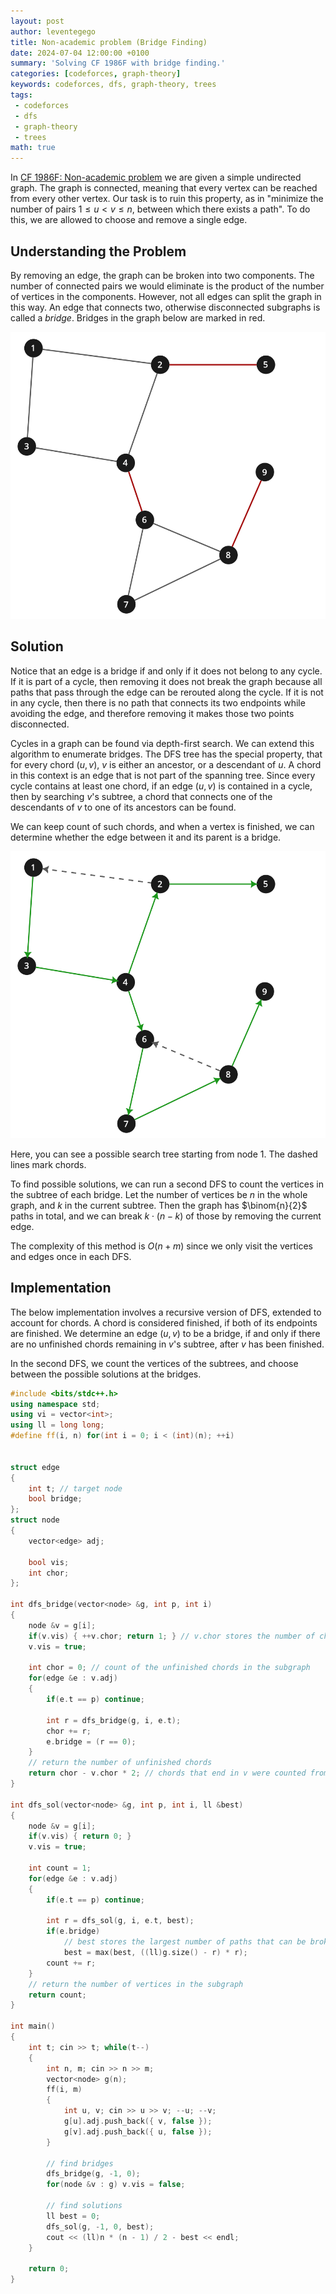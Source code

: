 ```yaml
---
layout: post
author: leventegego
title: Non-academic problem (Bridge Finding)
date: 2024-07-04 12:00:00 +0100
summary: 'Solving CF 1986F with bridge finding.'
categories: [codeforces, graph-theory]
keywords: codeforces, dfs, graph-theory, trees
tags:
 - codeforces
 - dfs
 - graph-theory
 - trees
math: true
---
```


In [CF 1986F: Non-academic problem](https://codeforces.com/contest/1986/problem/F) we are given a simple undirected graph. The graph is connected, meaning that every vertex can be reached from every other vertex. Our task is to ruin this property, as in "minimize the number of pairs $1 \leq u \lt v \leq n$, between which there exists a path". To do this, we are allowed to choose and remove a single edge.

## Understanding the Problem

By removing an edge, the graph can be broken into two components. The number of connected pairs we would eliminate is the product of the number of vertices in the components. However, not all edges can split the graph in this way. An edge that connects two, otherwise disconnected subgraphs is called a _bridge_. Bridges in the graph below are marked in red.

![bridge](/assets/posts/2024-08-04-non-academic-problem/bridges.svg)


## Solution

Notice that an edge is a bridge if and only if it does not belong to any cycle. If it is part of a cycle, then removing it does not break the graph because all paths that pass through the edge can be rerouted along the cycle. If it is not in any cycle, then there is no path that connects its two endpoints while avoiding the edge, and therefore removing it makes those two points disconnected.

Cycles in a graph can be found via depth-first search. We can extend this algorithm to enumerate bridges. The DFS tree has the special property, that for every chord $(u, v)$, $v$ is either an ancestor, or a descendant of $u$. A chord in this context is an edge that is not part of the spanning tree. Since every cycle contains at least one chord, if an edge $(u, v)$ is contained in a cycle, then by searching $v$'s subtree, a chord that connects one of the descendants of $v$ to one of its ancestors can be found.

We can keep count of such chords, and when a vertex is finished, we can determine whether the edge between it and its parent is a bridge.

![bridge](/assets/posts/2024-08-04-non-academic-problem/chords.svg)

Here, you can see a possible search tree starting from node $1$. The dashed lines mark chords.

To find possible solutions, we can run a second DFS to count the vertices in the subtree of each bridge. Let the number of vertices be $n$ in the whole graph, and $k$ in the current subtree. Then the graph has $\binom{n}{2}$ paths in total, and we can break $k \cdot (n - k)$ of those by removing the current edge.

The complexity of this method is $O(n + m)$ since we only visit the vertices and edges once in each DFS.

## Implementation

The below implementation involves a recursive version of DFS, extended to account for chords. A chord is considered finished, if both of its endpoints are finished. We determine an edge $(u, v)$ to be a bridge, if and only if there are no unfinished chords remaining in $v$'s subtree, after $v$ has been finished.

In the second DFS, we count the vertices of the subtrees, and choose between the possible solutions at the bridges.

```cpp
#include <bits/stdc++.h>
using namespace std;
using vi = vector<int>;
using ll = long long;
#define ff(i, n) for(int i = 0; i < (int)(n); ++i)


struct edge
{
    int t; // target node
    bool bridge;
};
struct node
{
    vector<edge> adj;

    bool vis;
    int chor;
};

int dfs_bridge(vector<node> &g, int p, int i)
{
    node &v = g[i];
    if(v.vis) { ++v.chor; return 1; } // v.chor stores the number of chords that end in v
    v.vis = true;

    int chor = 0; // count of the unfinished chords in the subgraph
    for(edge &e : v.adj)
    {
        if(e.t == p) continue;

        int r = dfs_bridge(g, i, e.t);
        chor += r;
        e.bridge = (r == 0); 
    }
    // return the number of unfinished chords
    return chor - v.chor * 2; // chords that end in v were counted from both sides
}

int dfs_sol(vector<node> &g, int p, int i, ll &best)
{
    node &v = g[i];
    if(v.vis) { return 0; }
    v.vis = true;

    int count = 1;
    for(edge &e : v.adj)
    {
        if(e.t == p) continue;

        int r = dfs_sol(g, i, e.t, best);
        if(e.bridge)
            // best stores the largest number of paths that can be broken
            best = max(best, ((ll)g.size() - r) * r);
        count += r;
    }
    // return the number of vertices in the subgraph
    return count;
}

int main()
{
    int t; cin >> t; while(t--)
    {
        int n, m; cin >> n >> m;
        vector<node> g(n);
        ff(i, m)
        {
            int u, v; cin >> u >> v; --u; --v;
            g[u].adj.push_back({ v, false });
            g[v].adj.push_back({ u, false });
        }

        // find bridges
        dfs_bridge(g, -1, 0);
        for(node &v : g) v.vis = false;

        // find solutions
        ll best = 0;
        dfs_sol(g, -1, 0, best);
        cout << (ll)n * (n - 1) / 2 - best << endl;
    }

    return 0;
}

```
